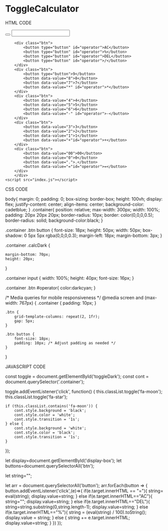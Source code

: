# ToggleCalculator
HTML CODE
<!DOCTYPE html>
<html lang="en">
<head>
    <meta charset="UTF-8">
    <meta name="viewport" content="width=device-width, initial-scale=1.0">
    <title>ToggleCalculator</title>
    <link rel="stylesheet" href="style.css">
    <link rel="stylesheet" href="https://cdnjs.cloudflare.com/ajax/libs/font-awesome/6.1.0/css/all.min.css">
</head>
<body>
    <div class="container">
      <div class="calcDark">
            <button type="toggActive">
                <i class="fa-solid fa-moon" id="toggleDark"></i>
            </button>
            <input type="text" id="display-box">
        </div>

        <div class="btn">
            <button type="button" id="operator">AC</button>
            <button type="button" id="operator">%</button>
            <button type="button" id="operator">DEL</button>
            <button type="button" id="operator">/</button>
        </div>
        <div class="btn">
            <button type="button">9</button>
            <button data-value="8">8</button>
            <button data-value="7">7</button>
            <button data-value="*" id="operator">*</button>
        </div>
        <div class="btn">
            <button data-value="4">4</button>
            <button data-value="5">5</button>
            <button data-value="6">6</button>
            <button data-value="-" id="operator">-</button>
        </div>
        <div class="btn">
            <button data-value="3">3</button>
            <button data-value="2">2</button>
            <button data-value="1">1</button>
            <button data-value="+"id="operator">+</button>
        </div>
        <div class="btn">
            <button data-value="00">00</button>
            <button data-value="0">0</button>
            <button data-value=".">.</button>
            <button data-value="="id="operator">=</button>
        </div>
        </div>
    <script src="index.js"></script>
</body>
</html>


CSS CODE

body{
    margin: 0;
    padding: 0;
    box-sizing: border-box;
    height: 100vh;
    display: flex;
    justify-content: center;
    align-items: center;
    background-color: cadetblue;
}
.container{
    position: relative;
    max-width: 300px;
    width: 100%;
    padding: 20px 20px 20px;
    border-radius: 10px;
    border: color(0,0,0,0.5);
    border-radius: solid;
    background-color:black;
}


.container .btn button {
    font-size: 18px;
    height: 50px;
    width: 50px;
    box-shadow: 0 5px 5px rgba(0,0,0,0.3);
    margin-left: 18px;
    margin-bottom: 3px;
}

.container .calcDark {
   
    margin-bottom: 70px;
    height: 20px;
}

.container input {
    width: 100%; 
    height: 40px; 
    font-size: 16px; 
}

.container .btn #operator{
    color:darkcyan;
}



/* Media queries for mobile responsiveness */
@media screen and (max-width: 767px) {
    .container {
        padding: 10px;
    }

    .btn {
        grid-template-columns: repeat(2, 1fr);
        gap: 5px;
    }

    .btn button {
        font-size: 18px;
        padding: 10px; /* Adjust padding as needed */
    }
}


JAVASCRIPT CODE

const toggle = document.getElementById('toggleDark');
const cont = document.querySelector('.container');

toggle.addEventListener('click', function() {
    this.classList.toggle('fa-moon');
    this.classList.toggle('fa-star');
   
    if (this.classList.contains('fa-moon')) {
        cont.style.background = 'black';
        cont.style.color = 'white';
        cont.style.transition = '1s';
    } else {
        cont.style.background = 'white';
        cont.style.color = 'black';
        cont.style.transition = '1s';
    }
});

let display=document.getElementById('display-box');
let buttons=document.querySelectorAll('btn');

let string="";

let arr = document.querySelectorAll('button');
arr.forEach(button => {
    button.addEventListener('click',(e)=>{
        if(e.target.innerHTML == "="){
            string= eval(string);
            display.value=string;
        }
        else if(e.target.innerHTML=="AC"){
            string="";
            display.value=string;
        }
        else if(e.target.innerHTML=="DEL"){
            string=string.substring(0,string.length-1);
            display.value=string;
        }
        else if(e.target.innerHTML=="%"){
            string = (eval(string) / 100).toString();
            display.value = string;
        }
        else {
            string += e.target.innerHTML;
            display.value=string;
        }
    })
});
